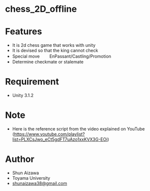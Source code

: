 # chess_2D_offline

# Features
* It is 2d chess game that works with unity
* It is devised so that the king cannot check
* Special move
　　EnPassant/Castling/Promotion
* Determine checkmate or stalemate
 
# Requirement
* Unity 3.1.2
 
# Note
* Here is the reference script from the video explained on YouTube
(https://www.youtube.com/playlist?list=PLXCsJwo_eCt5gdFT7uAzo1xxKVX3G-EOi)
 
# Author

* Shun Aizawa
* Toyama University
* shunaizawa38@gmail.com

